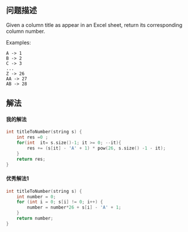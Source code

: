 ## 问题描述
Given a column title as appear in an Excel sheet, return its corresponding column number.

Examples:
```
A -> 1
B -> 2
C -> 3
...
Z -> 26
AA -> 27
AB -> 28 
```

## 解法

#### 我的解法
```cpp
int titleToNumber(string s) {
    int res =0 ;
    for(int  it= s.size()-1; it >= 0; --it){
        res += (s[it] - 'A' + 1) * pow(26, s.size() -1 - it);
    }
    return res;
}
```

#### 优秀解法1
```cpp
int titleToNumber(string s) {
    int number = 0;
    for (int i = 0; s[i] != 0; i++) {
        number = number*26 + s[i] - 'A' + 1;
    }
    return number;
}
```


